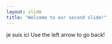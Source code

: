 ```yaml
---
layout: slide
title: "Welcome to our second slide!"
---
```

je suis ici
Use the left arrow to go back!
